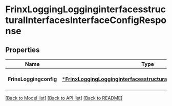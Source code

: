 # FrinxLoggingLogginginterfacesstructuralInterfacesInterfaceConfigResponse

## Properties
Name | Type | Description | Notes
------------ | ------------- | ------------- | -------------
**FrinxLoggingconfig** | [***FrinxLoggingLogginginterfacesstructuralInterfacesInterfaceConfig**](frinx.logging.logginginterfacesstructural.interfaces.interface.Config.md) |  | [optional] [default to null]

[[Back to Model list]](../README.md#documentation-for-models) [[Back to API list]](../README.md#documentation-for-api-endpoints) [[Back to README]](../README.md)


